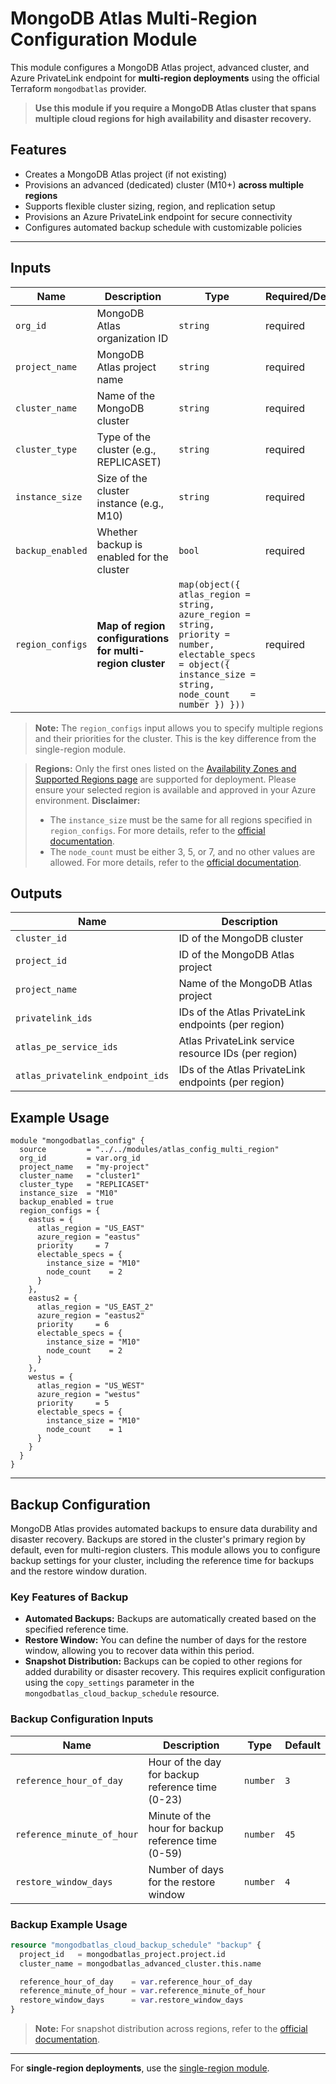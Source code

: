 # MongoDB Atlas Multi-Region Configuration Module

This module configures a MongoDB Atlas project, advanced cluster, and Azure PrivateLink endpoint for **multi-region deployments** using the official Terraform `mongodbatlas` provider.

> **Use this module if you require a MongoDB Atlas cluster that spans multiple cloud regions for high availability and disaster recovery.**

## Features

- Creates a MongoDB Atlas project (if not existing)
- Provisions an advanced (dedicated) cluster (M10+) **across multiple regions**
- Supports flexible cluster sizing, region, and replication setup
- Provisions an Azure PrivateLink endpoint for secure connectivity
- Configures automated backup schedule with customizable policies

---

## Inputs

| Name            | Description                                              | Type                                                                 | Required/Default |
|-----------------|----------------------------------------------------------|----------------------------------------------------------------------|------------------|
| `org_id`        | MongoDB Atlas organization ID                            | `string`                                                             | required         |
| `project_name`  | MongoDB Atlas project name                               | `string`                                                             | required         |
| `cluster_name`  | Name of the MongoDB cluster                              | `string`                                                             | required         |
| `cluster_type`  | Type of the cluster (e.g., REPLICASET)                   | `string`                                                             | required         |
| `instance_size` | Size of the cluster instance (e.g., M10)                 | `string`                                                             | required         |
| `backup_enabled`| Whether backup is enabled for the cluster                | `bool`                                                               | required         |
| `region_configs`| **Map of region configurations for multi-region cluster**| `map(object({ atlas_region = string, azure_region = string, priority = number, electable_specs = object({ instance_size = string, node_count    = number }) }))` | required         |

> **Note:** The `region_configs` input allows you to specify multiple regions and their priorities for the cluster. This is the key difference from the single-region module.

> **Regions:** Only the first ones listed on the [Availability Zones and Supported Regions page](https://www.mongodb.com/docs/atlas/reference/microsoft-azure/#availability-zones-and-supported-regions) are supported for deployment. Please ensure your selected region is available and approved in your Azure environment.
> **Disclaimer:**
>
> - The `instance_size` must be the same for all regions specified in `region_configs`. For more details, refer to the [official documentation](https://registry.terraform.io/providers/mongodb/mongodbatlas/latest/docs/resources/advanced_cluster#electable_specs-1).
> - The `node_count` must be either 3, 5, or 7, and no other values are allowed. For more details, refer to the [official documentation](https://registry.terraform.io/providers/mongodb/mongodbatlas/latest/docs/resources/cluster.html?utm_source=chatgpt.com#electable_nodes-1).

## Outputs

| Name                        | Description                                      |
|-----------------------------|--------------------------------------------------|
| `cluster_id`                | ID of the MongoDB cluster                        |
| `project_id`                | ID of the MongoDB Atlas project                  |
| `project_name`              | Name of the MongoDB Atlas project                |
| `privatelink_ids`           | IDs of the Atlas PrivateLink endpoints (per region) |
| `atlas_pe_service_ids`      | Atlas PrivateLink service resource IDs (per region) |
| `atlas_privatelink_endpoint_ids` | IDs of the Atlas PrivateLink endpoints (per region) |

## Example Usage

```hcl
module "mongodbatlas_config" {
  source         = "../../modules/atlas_config_multi_region"
  org_id         = var.org_id
  project_name   = "my-project"
  cluster_name   = "cluster1"
  cluster_type   = "REPLICASET"
  instance_size  = "M10"
  backup_enabled = true
  region_configs = {
    eastus = {
      atlas_region = "US_EAST"
      azure_region = "eastus"
      priority     = 7
      electable_specs = {
        instance_size = "M10"
        node_count    = 2
      }
    },
    eastus2 = {
      atlas_region = "US_EAST_2"
      azure_region = "eastus2"
      priority     = 6
      electable_specs = {
        instance_size = "M10"
        node_count    = 2
      }
    },
    westus = {
      atlas_region = "US_WEST"
      azure_region = "westus"
      priority     = 5
      electable_specs = {
        instance_size = "M10"
        node_count    = 1
      }
    }
  }
}
```

---

## Backup Configuration

MongoDB Atlas provides automated backups to ensure data durability and disaster recovery. Backups are stored in the cluster's primary region by default, even for multi-region clusters. This module allows you to configure backup settings for your cluster, including the reference time for backups and the restore window duration.

### Key Features of Backup

- **Automated Backups:** Backups are automatically created based on the specified reference time.
- **Restore Window:** You can define the number of days for the restore window, allowing you to recover data within this period.
- **Snapshot Distribution:** Backups can be copied to other regions for added durability or disaster recovery. This requires explicit configuration using the `copy_settings` parameter in the `mongodbatlas_cloud_backup_schedule` resource.

### Backup Configuration Inputs

| Name                     | Description                                      | Type   | Default |
|--------------------------|--------------------------------------------------|--------|---------|
| `reference_hour_of_day`  | Hour of the day for backup reference time (0-23) | `number` | `3`     |
| `reference_minute_of_hour` | Minute of the hour for backup reference time (0-59) | `number` | `45`    |
| `restore_window_days`    | Number of days for the restore window            | `number` | `4`     |

### Backup Example Usage

```tf
resource "mongodbatlas_cloud_backup_schedule" "backup" {
  project_id   = mongodbatlas_project.project.id
  cluster_name = mongodbatlas_advanced_cluster.this.name

  reference_hour_of_day    = var.reference_hour_of_day
  reference_minute_of_hour = var.reference_minute_of_hour
  restore_window_days      = var.restore_window_days
}
```

> **Note:** For snapshot distribution across regions, refer to the [official documentation](https://registry.terraform.io/providers/mongodb/mongodbatlas/latest/docs/resources/cloud_backup_schedule#example-usage---create-a-cluster-with-cloud-backup-enabled-with-snapshot-distribution).

---

For **single-region deployments**, use the [single-region module](../../single-region/atlas_config_single_region/readme.md).
